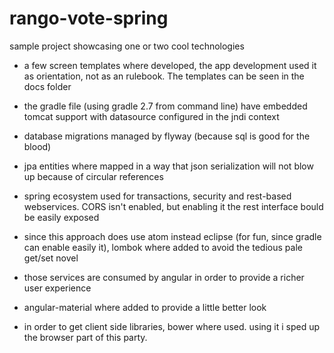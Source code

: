 # rango-vote-spring
sample project showcasing one or two cool technologies

- a few screen templates where developed, the app development used it as
  orientation, not as an rulebook. The templates can be seen in the docs folder

- the gradle file (using gradle 2.7 from command line) have embedded tomcat
  support with datasource configured in the jndi context

- database migrations managed by flyway (because sql is good for the blood)

- jpa entities where mapped in a way that json serialization will not blow up
  because of circular references

- spring ecosystem used for transactions, security and rest-based webservices.
  CORS isn't enabled, but enabling it the rest interface bould be easily exposed

- since this approach does use atom instead eclipse (for fun, since gradle can
  enable easily it), lombok where added to avoid the tedious pale get/set novel

- those services are consumed by angular in order to provide a richer user
  experience

- angular-material where added to provide a little better look

- in order to get client side libraries, bower where used. using it i sped up
  the browser part of this party.

